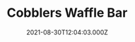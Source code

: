 ---
date: 2021-08-30T12:04:03.000Z
title: Cobblers Waffle Bar
latitude: 52.04468213901608
longitude: 0.9533968424119266
category: checkin
---
